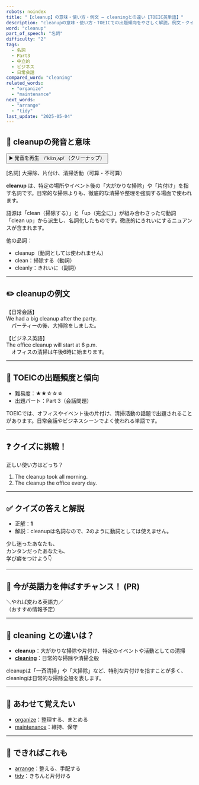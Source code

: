 ```yaml
---
robots: noindex
title: "【cleanup】の意味・使い方・例文 ― cleaningとの違い【TOEIC英単語】"
description: "cleanupの意味・使い方・TOEICでの出題傾向をやさしく解説。例文・クイズ付きでcleaningとの違いもわかりやすく学べます。"
word: "cleanup"
part_of_speech: "名詞"
difficulty: "2"
tags:
  - 名詞
  - Part3
  - 中立的
  - ビジネス
  - 日常会話
compared_word: "cleaning"
related_words:
  - "organize"
  - "maintenance"
next_words:
  - "arrange"
  - "tidy"
last_update: "2025-05-04"
---
```


## 🔰 cleanupの発音と意味

<button class="play-audio" onclick="playTTS('cleanup')">
  <span class="play-audio-main">
    ▶️ 発音を再生　/ˈkliːnˌʌp/
  </span>
  <span class="play-audio-sub">
    （クリーナップ）
  </span>
</button>

[名詞] 大掃除、片付け、清掃活動（可算・不可算）

**cleanup** は、特定の場所やイベント後の「大がかりな掃除」や「片付け」を指す名詞です。日常的な掃除よりも、徹底的な清掃や整理を強調する場面で使われます。

語源は「clean（掃除する）」と「up（完全に）」が組み合わさった句動詞「clean up」から派生し、名詞化したものです。徹底的にきれいにするニュアンスが含まれます。

他の品詞：  
- cleanup（動詞としては使われません）
- clean：掃除する（動詞）
- cleanly：きれいに（副詞）

---

## ✏️ cleanupの例文

【日常会話】  
We had a big cleanup after the party.  
　パーティーの後、大掃除をしました。

【ビジネス英語】  
The office cleanup will start at 6 p.m.  
　オフィスの清掃は午後6時に始まります。

---

## 🎯 TOEICの出題頻度と傾向

- 難易度：★★☆☆☆
- 出題パート：Part 3（会話問題）

TOEICでは、オフィスやイベント後の片付け、清掃活動の話題で出題されることがあります。日常会話やビジネスシーンでよく使われる単語です。

---

## ❓ クイズに挑戦！

正しい使い方はどっち？

1. The cleanup took all morning.  
2. The cleanup the office every day.

---

## ✅ クイズの答えと解説

- 正解：**1**
- 解説：cleanupは名詞なので、2のように動詞としては使えません。

少し迷ったあなたも、  
カンタンだったあなたも、  
学び癖をつけよう👇️

---

## 🚀 今が英語力を伸ばすチャンス！ (PR)

<div class="info-center">
＼やれば変わる英語力／<br>  
（おすすめ情報予定）
</div>

---

## 🤔  cleaning との違いは？

- **cleanup**：大がかりな掃除や片付け、特定のイベントや活動としての清掃
- **[cleaning](/cleaning)**：日常的な掃除や清掃全般

cleanupは「一斉清掃」や「大掃除」など、特別な片付けを指すことが多く、cleaningは日常的な掃除全般を表します。

---

## 🧩 あわせて覚えたい

- [organize](/organize)：整理する、まとめる
- [maintenance](/maintenance)：維持、保守

---

## 📖 できればこれも

- [arrange](/arrange)：整える、手配する
- [tidy](/tidy)：きちんと片付ける

<!-- cvid: aid28_bid28 -->
